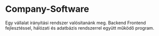 # Company-Software
Egy vállalat irányítási rendszer valósítanánk meg. Backend Frontend fejlesztéssel, hálózati és adatbázis rendszerrel együtt működő program.

